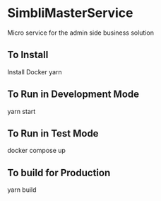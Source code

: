 # SimbliMasterService
Micro service for the admin side  business solution
## To Install
Install Docker
yarn
## To Run in Development Mode
yarn start
## To Run in Test Mode
docker compose up
## To build for Production
yarn build 
